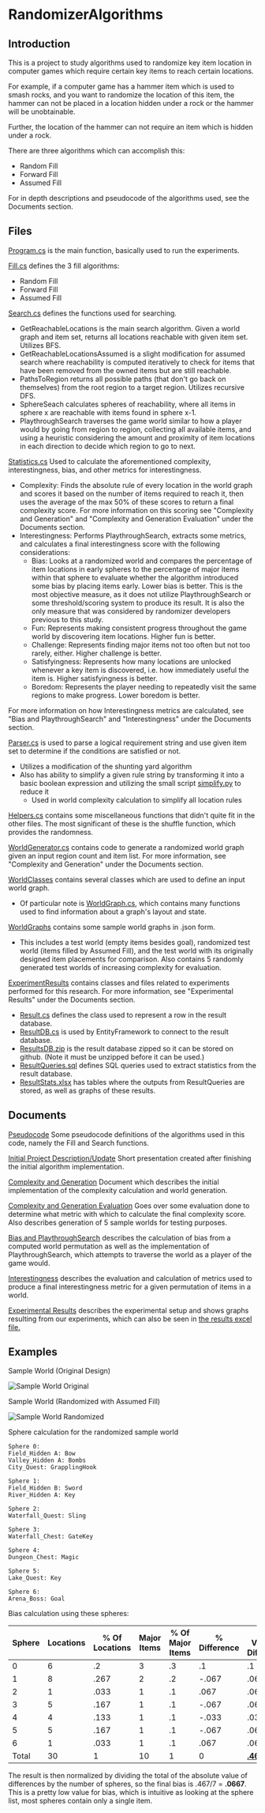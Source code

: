 # RandomizerAlgorithms

## Introduction

This is a project to study algorithms used to randomize key item location in computer games which require certain key items to reach certain locations.

For example, if a computer game has a hammer item which is used to smash rocks, and you want to randomize the location of this item, the hammer can not be placed in a location hidden under a rock or the hammer will be unobtainable.

Further, the location of the hammer can not require an item which is hidden under a rock.

There are three algorithms which can accomplish this:
* Random Fill
* Forward Fill
* Assumed Fill

For in depth descriptions and pseudocode of the algorithms used, see the Documents section.
    
## Files

[Program.cs](Program.cs) is the main function, basically used to run the experiments.

[Fill.cs](Fill.cs) defines the 3 fill algorithms: 
* Random Fill
* Forward Fill
* Assumed Fill

[Search.cs](Search.cs) defines the functions used for searching.
* GetReachableLocations is the main search algorithm. Given a world graph and item set, returns all locations reachable with given item set. Utilizes BFS.
* GetReachableLocationsAssumed is a slight modification for assumed search where reachability is computed iteratively to check for items that have been removed from the owned items but are still reachable.
* PathsToRegion returns all possible paths (that don't go back on themselves) from the root region to a target region. Utilizes recursive DFS.
* SphereSeach calculates spheres of reachability, where all items in sphere x are reachable with items found in sphere x-1.
* PlaythroughSearch traverses the game world similar to how a player would by going from region to region, collecting all available items, and using a heuristic considering the amount and proximity of item locations in each direction to decide which region to go to next.

[Statistics.cs](Statistics.cs) Used to calculate the aforementioned complexity, interestingness, bias, and other metrics for interestingness.
* Complexity: Finds the absolute rule of every location in the world graph and scores it based on the number of items required to reach it, then uses the average of the max 50% of these scores to return a final complexity score. For more information on this scoring see "Complexity and Generation" and "Complexity and Generation Evaluation" under the Documents section.
* Interestingness: Performs PlaythroughSearch, extracts some metrics, and calculates a final interestingness score with the following considerations:
   * Bias: Looks at a randomized world and compares the percentage of item locations in early spheres to the percentage of major items within that sphere to evaluate whether the algorithm introduced some bias by placing items early. Lower bias is better. This is the most objective measure, as it does not utilize PlaythroughSearch or some threshold/scoring system to produce its result. It is also the only measure that was considered by randomizer developers previous to this study.
   * Fun: Represents making consistent progress throughout the game world by discovering item locations. Higher fun is better.
   * Challenge: Represents finding major items not too often but not too rarely, either. Higher challenge is better.
   * Satisfyingness: Represents how many locations are unlocked whenever a key item is discovered, i.e. how immediately useful the item is. Higher satisfyingness is better.
   * Boredom: Represents the player needing to repeatedly visit the same regions to make progress. Lower boredom is better.

For more information on how Interestingness metrics are calculated, see "Bias and PlaythroughSearch" and "Interestingness" under the Documents section.

[Parser.cs](Parser.cs) is used to parse a logical requirement string and use given item set to determine if the conditions are satisfied or not.
* Utilizes a modification of the shunting yard algorithm
* Also has ability to simplify a given rule string by transforming it into a basic boolean expression and utilizing the small script [simplify.py](simplify.py) to reduce it
    * Used in world complexity calculation to simplify all location rules

[Helpers.cs](Helpers.cs) contains some miscellaneous functions that didn't quite fit in the other files. The most significant of these is the shuffle function, which provides the randomness.

[WorldGenerator.cs](WorldGenerator.cs) contains code to generate a randomized world graph given an input region count and item list. For more information, see "Complexity and Generation" under the Documents section.

[WorldClasses](WorldClasses) contains several classes which are used to define an input world graph.
* Of particular note is [WorldGraph.cs](WorldClasses/WorldGraph.cs), which contains many functions used to find information about a graph's layout and state.

[WorldGraphs](WorldGraphs) contains some sample world graphs in .json form.
* This includes a test world (empty items besides goal), randomized test world (items filled by Assumed Fill), and the test world with its originally designed item placements for comparison. Also contains 5 randomly generated test worlds of increasing complexity for evaluation.

[ExperimentResults](ExperimentResults) contains classes and files related to experiments performed for this research. For more information, see "Experimental Results" under the Documents section.
* [Result.cs](ExperimentResults/Result.cs) defines the class used to represent a row in the result database.
* [ResultDB.cs](ExperimentResults/ResultDB.cs) is used by EntityFramework to connect to the result database.
* [ResultsDB.zip](ExperimentResults/ResultsDB.zip) is the result database zipped so it can be stored on github. (Note it must be unzipped before it can be used.)
* [ResultQueries.sql](ExperimentResults/ResultQueries.sql) defines SQL queries used to extract statistics from the result database.
* [ResultStats.xlsx](ExperimentResults/ResultStats.xlsx) has tables where the outputs from ResultQueries are stored, as well as graphs of these results.

## Documents

[Pseudocode](https://drive.google.com/file/d/1w8PWoPOP0WWzDxhrliUTG9Q8VwHo0w_A/view?usp=sharing) Some pseudocode definitions of the algorithms used in this code, namely the Fill and Search functions.

[Initial Project Description/Update](https://docs.google.com/presentation/d/1kH7OujADrh_7JZ6zIJkcokt-aar8Mkaei7hMrmHWP9Y/edit?usp=sharing) Short presentation created after finishing the initial algorithm implementation.

[Complexity and Generation](https://docs.google.com/presentation/d/1BCcFDL4GdgRi2Ih_mrm7cEvWyxCpN6MDrw45Zl3AJjk/edit?usp=sharing) Document which describes the initial implementation of the complexity calculation and world generation.

[Complexity and Generation Evaluation](https://docs.google.com/presentation/d/1Sh6Km-P5fIdDRbM25pEOpdnlFkdVT1MeZXqyVRnMhSA/edit?usp=sharing) Goes over some evaluation done to determine what metric with which to calculate the final complexity score. Also describes generation of 5 sample worlds for testing purposes.

[Bias and PlaythroughSearch](https://docs.google.com/presentation/d/1_IezP3AD45V2YAj6AuKbr5FpFIJ9hw1qitbcXZCW-Hk/edit?usp=sharing) describes the calculation of bias from a computed world permutation as well as the implementation of PlaythroughSearch, which attempts to traverse the world as a player of the game would.

[Interestingness](https://docs.google.com/presentation/d/1VVmOIxesQDbI6D2yY7VFo1dLZs9_RkW5aShiv04aJKQ/edit?usp=sharing) describes the evaluation and calculation of metrics used to produce a final interestingness metric for a given permutation of items in a world.

[Experimental Results](https://docs.google.com/presentation/d/1VpflLQdzNcvkVdjA3HhacI251lAlfHv6vBvRO3feWhI/edit?usp=sharing) describes the experimental setup and shows graphs resulting from our experiments, which can also be seen in [the results excel file.](ExperimentResults/ResultStats.xlsx)

## Examples

Sample World (Original Design)

![Sample World Original](https://i.imgur.com/EIXoZHe.png)
    
Sample World (Randomized with Assumed Fill)

![Sample World Randomized](https://i.imgur.com/nZGoMjI.png)

Sphere calculation for the randomized sample world
```
Sphere 0:
Field_Hidden A: Bow
Valley_Hidden A: Bombs
City_Quest: GrapplingHook

Sphere 1:
Field_Hidden B: Sword
River_Hidden A: Key

Sphere 2:
Waterfall_Quest: Sling

Sphere 3:
Waterfall_Chest: GateKey

Sphere 4:
Dungeon_Chest: Magic

Sphere 5:
Lake_Quest: Key

Sphere 6:
Arena_Boss: Goal
```

Bias calculation using these spheres:

| Sphere  | Locations | % Of Locations | Major Items | % Of Major Items | % Difference | Abs. Value of Difference |
| --- | --- | --- | --- | --- | --- | --- |
| 0 | 6 | .2 | 3 | .3 | .1 | .1 |
| 1 | 8 | .267 | 2 | .2 | -.067 | .067 |
| 2 | 1 | .033 | 1 | .1 | .067 | .067 |
| 3 | 5 | .167 | 1 | .1 | -.067 | .067 |
| 4 | 4 | .133 | 1 | .1 | -.033 | .033 |
| 5 | 5 | .167 | 1 | .1 | -.067 | .067 |
| 6 | 1 | .033 | 1 | .1 | .067 | .067 |
| Total | 30 | 1 | 10 | 1 | 0 | <ins>**.467**</ins> |

The result is then normalized by dividing the total of the absolute value of differences by the number of spheres, so the final bias is .467/7 = **.0667**. This is a pretty low value for bias, which is intuitive as looking at the sphere list, most spheres contain only a single item.

